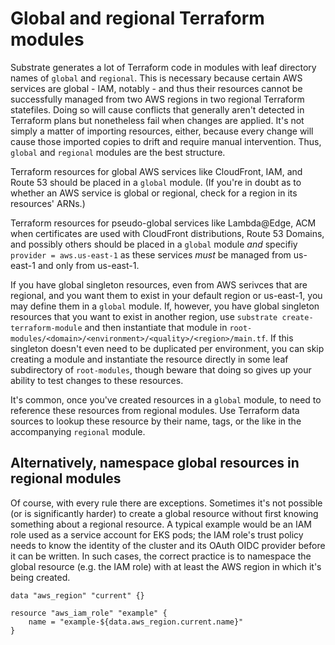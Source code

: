 # Global and regional Terraform modules

Substrate generates a lot of Terraform code in modules with leaf directory names of `global` and `regional`. This is necessary because certain AWS services are global - IAM, notably - and thus their resources cannot be successfully managed from two AWS regions in two regional Terraform statefiles. Doing so will cause conflicts that generally aren't detected in Terraform plans but nonetheless fail when changes are applied. It's not simply a matter of importing resources, either, because every change will cause those imported copies to drift and require manual intervention. Thus, `global` and `regional` modules are the best structure.

Terraform resources for global AWS services like CloudFront, IAM, and Route 53 should be placed in a `global` module. (If you're in doubt as to whether an AWS service is global or regional, check for a region in its resources' ARNs.)

Terraform resources for pseudo-global services like Lambda@Edge, ACM when certificates are used with CloudFront distributions, Route 53 Domains, and possibly others should be placed in a `global` module _and_ specifiy `provider = aws.us-east-1` as these services _must_ be managed from us-east-1 and only from us-east-1.

If you have global singleton resources, even from AWS serivces that are regional, and you want them to exist in your default region or us-east-1, you may define them in a `global` module. If, however, you have global singleton resources that you want to exist in another region, use `substrate create-terraform-module` and then instantiate that module in `root-modules/<domain>/<environment>/<quality>/<region>/main.tf`. If this singleton doesn't even need to be duplicated per environment, you can skip creating a module and instantiate the resource directly in some leaf subdirectory of `root-modules`, though beware that doing so gives up your ability to test changes to these resources.

It's common, once you've created resources in a `global` module, to need to reference these resources from regional modules. Use Terraform data sources to lookup these resource by their name, tags, or the like in the accompanying `regional` module.

## Alternatively, namespace global resources in regional modules

Of course, with every rule there are exceptions. Sometimes it's not possible (or is significantly harder) to create a global resource without first knowing something about a regional resource. A typical example would be an IAM role used as a service account for EKS pods; the IAM role's trust policy needs to know the identity of the cluster and its OAuth OIDC provider before it can be written. In such cases, the correct practice is to namespace the global resource (e.g. the IAM role) with at least the AWS region in which it's being created.

```
data "aws_region" "current" {}

resource "aws_iam_role" "example" {
    name = "example-${data.aws_region.current.name}"
}
```

